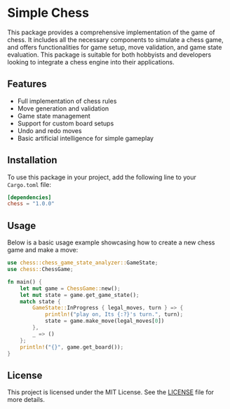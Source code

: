 # Simple Chess

This package provides a comprehensive implementation of the game of chess. It includes all the necessary components to
simulate a chess game, and offers functionalities for game setup, move validation, and game state evaluation. This
package is suitable for both hobbyists and developers looking to integrate a chess engine into their applications.

## Features

- Full implementation of chess rules
- Move generation and validation
- Game state management
- Support for custom board setups
- Undo and redo moves
- Basic artificial intelligence for simple gameplay

## Installation

To use this package in your project, add the following line to your `Cargo.toml` file:

```toml
[dependencies]
chess = "1.0.0"
```

## Usage

Below is a basic usage example showcasing how to create a new chess game and make a move:

```rust
use chess::chess_game_state_analyzer::GameState;
use chess::ChessGame;

fn main() {
    let mut game = ChessGame::new();
    let mut state = game.get_game_state();
    match state {
        GameState::InProgress { legal_moves, turn } => {
            println!("play on, Its {:?}'s turn.", turn);
            state = game.make_move(legal_moves[0])
        },
        _ => ()
    };
    println!("{}", game.get_board());
}
```

## License

This project is licensed under the MIT License. See the [LICENSE](LICENSE.txt) file for more details.